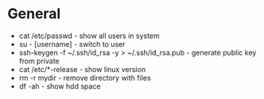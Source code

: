 # General

* cat /etc/passwd - show all users in system
* su - [username] - switch to user
* ssh-keygen -f ~/.ssh/id_rsa -y > ~/.ssh/id_rsa.pub  - generate public key from private
* cat /etc/*-release - show linux version
* rm -r mydir - remove directory with files
* df -ah - show hdd space
